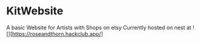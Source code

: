 # KitWebsite
A basic Website for Artists with Shops on etsy
Currently hosted on nest at ![][https://roseandthorn.hackclub.app/]
